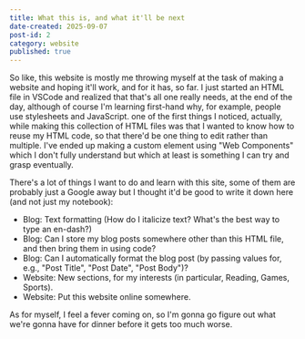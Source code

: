 ```yaml
---
title: What this is, and what it'll be next
date-created: 2025-09-07
post-id: 2
category: website
published: true
---
```

So like, this website is mostly me throwing myself at the task of making a website and hoping it'll work, and for it has, so far. I just started an HTML file in VSCode and realized that that's all one really needs, at the end of the day, although of course I'm learning first-hand why, for example, people use stylesheets and JavaScript. one of the first things I noticed, actually, while making this collection of HTML files was that I wanted to know how to reuse my HTML code, so that there'd be one thing to edit rather than multiple. I've ended up making a custom element using "Web Components" which I don't fully understand but which at least is something I can try and grasp eventually.

There's a lot of things I want to do and learn with this site, some of them are probably just a Google away but I thought it'd be good to write it down here (and not just my notebook):

- Blog: Text formatting (How do I italicize text? What's the best way to type an en-dash?)
- Blog: Can I store my blog posts somewhere other than this HTML file, and then bring them in using code?
- Blog: Can I automatically format the blog post (by passing values for, e.g., "Post Title", "Post Date", "Post Body")?
- Website: New sections, for my interests (in particular, Reading, Games, Sports).</li>
- Website: Put this website online somewhere.

As for myself, I feel a fever coming on, so I'm gonna go figure out what we're gonna have for dinner before it gets too much worse.
